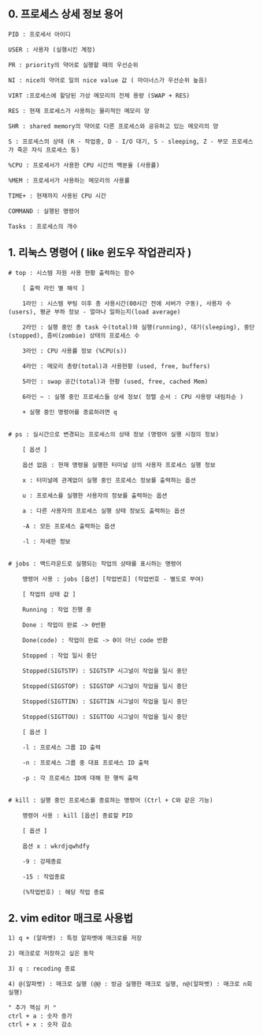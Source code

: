 

## 0. 프로세스 상세 정보 용어
  
	PID : 프로세서 아이디
  
	USER : 사용자 (실행시킨 계정)
  
	PR : priority의 약어로 실행할 때의 우선순위
  
	NI : nice의 약어로 일의 nice value 값 ( 마이너스가 우선순위 높음)
  
	VIRT :프로세스에 할당된 가상 메모리의 전체 용량 (SWAP + RES)
  
	RES : 현재 프로세스가 사용하는 물리적인 메모리 양
  
	SHR : shared memory의 약어로 다른 프로세스와 공유하고 있는 메모리의 양
  
	S : 프로세스의 상태 (R - 작업중, D - I/O 대기, S - sleeping, Z - 부모 프로세스가 죽은 자식 프로세스 등)
  
	%CPU : 프로세서가 사용한 CPU 시간의 백분율 (사용률)
  
	%MEM : 프로세서가 사용하는 메모리의 사용률
  
	TIME+ : 현재까지 사용된 CPU 시간
  
	COMMAND : 실행된 명령어 
  
	Tasks : 프로세스의 개수
  


## 1. 리눅스 명령어 ( like 윈도우 작업관리자 )


	# top : 시스템 자원 사용 현황 출력하는 함수
  
		[ 출력 라인 별 해석 ]
    
		1라인 : 시스템 부팅 이후 총 사용시간(00시간 전에 서버가 구동), 사용자 수(users), 평균 부하 정보 - 얼마나 일하는지(load average)
      
		2라인 : 실행 중인 총 task 수(total)와 실행(running), 대기(sleeping), 중단(stopped), 좀비(zombie) 상태의 프로세스 수
      
		3라인 : CPU 사용률 정보 (%CPU(s))
    
		4라인 : 메모리 총량(total)과 사용현황 (used, free, buffers)
    
		5라인 : swap 공간(total)과 현황 (used, free, cached Mem)
    
		6라인 ~ : 실행 중인 프로세스들 상세 정보( 정렬 순서 : CPU 사용량 내림차순 )
    
		+ 실행 중인 명령어를 종료하려면 q


	# ps : 실시간으로 변경되는 프로세스의 상태 정보 (명령어 실행 시점의 정보)
  
		[ 옵션 ]
    
		옵션 없음 : 현재 명령을 실행한 터미널 상의 사용자 프로세스 실행 정보
    
		x : 터미널에 관계없이 실행 중인 프로세스 정보를 출력하는 옵션
    
		u : 프로세스를 실행한 사용자의 정보를 출력하는 옵션
    
		a : 다른 사용자의 프로세스 실행 상태 정보도 출력하는 옵션
    
		-A : 모든 프로세스 출력하는 옵션
    
		-l : 자세한 정보
    

	# jobs : 백드라운드로 실행되는 작업의 상태를 표시하는 명령어
  
		명령어 사용 : jobs [옵션] [작업번호] (작업번호 - 별도로 부여)
    
		[ 작업의 상태 값 ]
    
		Running : 작업 진행 중
    
		Done : 작업이 완료 -> 0반환
    
		Done(code) : 작업이 완료 -> 0이 아닌 code 반환
    
		Stopped : 작업 일시 중단
    
		Stopped(SIGTSTP) : SIGTSTP 시그널이 작업을 일시 중단
    
		Stopped(SIGSTOP) : SIGSTOP 시그널이 작업을 일시 중단
    
		Stopped(SIGTTIN) : SIGTTIN 시그널이 작업을 일시 중단
    
		Stopped(SIGTTOU) : SIGTTOU 시그널이 작업을 일시 중단
    
		[ 옵션 ]
    
		-l : 프로세스 그룹 ID 출력
    
		-n : 프로세스 그룹 중 대표 프로세스 ID 출력
    
		-p : 각 프로세스 ID에 대해 한 행씩 출력
    

	# kill : 실행 중인 프로세스를 종료하는 명령어 (Ctrl + C와 같은 기능)
  
		명령어 사용 : kill [옵션] 종료할 PID 
    
		[ 옵션 ]
    
		옵션 x : wkrdjqwhdfy
    
		-9 : 강제종료
    
		-15 : 작업종료
    
		(%작업번호) : 해당 작업 종료
    


## 2. vim editor 매크로 사용법

    1) q + (알파벳) : 특정 알파벳에 매크로를 저장 
    
    2) 매크로로 저장하고 싶은 동작
    
    3) q : recoding 종료
    
    4) @(알파벳) : 매크로 실행 (@@ : 방금 실행한 매크로 실행, n@(알파벳) : 매크로 n회 실행)
    
    " 추가 핵심 키 "
    ctrl + a : 숫자 증가 
    ctrl + x : 숫자 감소
  
 
